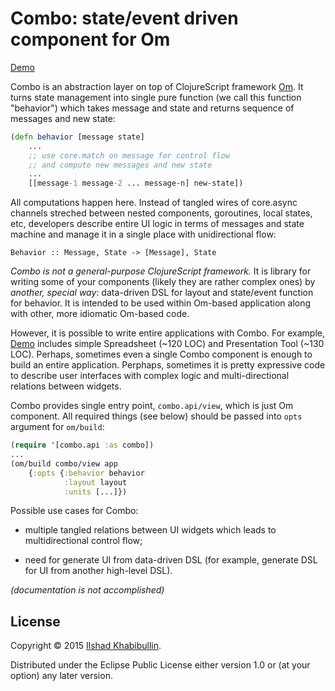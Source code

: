 # Combo: state/event driven component for Om

[Demo](http://ilshad.com/combo)

Combo is an abstraction layer on top of ClojureScript framework
[Om](http://omcljs.org). It turns state management into single pure
function (we call this function "behavior") which takes message and
state and returns sequence of messages and new state:


```clojure
(defn behavior [message state]
	...
	;; use core.match on message for control flow
	;; and compute new messages and new state
	...
	[[message-1 message-2 ... message-n] new-state])
```

All computations happen here. Instead of tangled wires of core.async
channels streched between nested components, goroutines, local states,
etc, developers describe entire UI logic in terms of messages and state
machine and manage it in a single place with unidirectional flow:

```
Behavior :: Message, State -> [Message], State
```

_Combo is not a general-purpose ClojureScript framework._ It is
library for writing some of your components (likely they are rather
complex ones) by _another, special way_: data-driven DSL for
layout and state/event function for behavior. It is intended to be
used within Om-based application along with other, more idiomatic
Om-based code.

However, it is possible to write entire applications with Combo. For
example, [Demo](http://ilshad.com/combo) includes simple
Spreadsheet (~120 LOC)  and Presentation Tool (~130 LOC). Perhaps,
sometimes even a single Combo component is enough to build an entire
application. Perphaps, sometimes it is pretty expressive code to
describe user interfaces with complex logic and multi-directional
relations between widgets.

Combo provides single entry point, `combo.api/view`, which is just
Om component. All required things (see below) should be passed into
`opts` argument for `om/build`:

```clojure
(require '[combo.api :as combo])
...
(om/build combo/view app
	{:opts {:behavior behavior
		    :layout layout
	        :units [...]})
```

Possible use cases for Combo:

- multiple tangled relations between UI widgets which leads to
multidirectional control flow;

- need for generate UI from data-driven DSL (for example, generate
DSL for UI from another high-level DSL).

_(documentation is not accomplished)_

## License

Copyright © 2015 [Ilshad Khabibullin](http://ilshad.com).

Distributed under the Eclipse Public License either version 1.0 or (at
your option) any later version.
